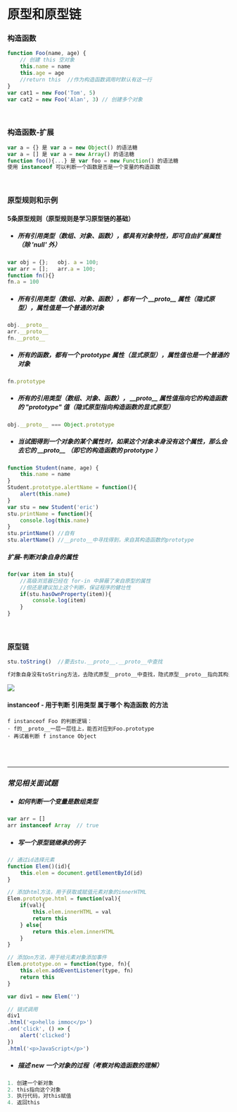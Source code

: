 # 原型和原型链

### 构造函数

```javascript
function Foo(name, age) {
    // 创建 this 空对象
    this.name = name
    this.age = age
    //return this  //作为构造函数调用时默认有这一行 
}
var cat1 = new Foo('Tom', 5)
var cat2 = new Foo('Alan', 3) // 创建多个对象
```

<br/>

### 构造函数-扩展

```javascript
var a = {} 是 var a = new Object() 的语法糖
var a = [] 是 var a = new Array() 的语法糖
function foo(){...} 是 var foo = new Function() 的语法糖
使用 instanceof 可以判断一个函数是否是一个变量的构造函数
```

<br/>

### 原型规则和示例

#### 5条原型规则（原型规则是学习原型链的基础）

- ##### 所有引用类型（数组、对象、函数），都具有对象特性，即可自由扩展属性（除 'null' 外）

```javascript
var obj = {}; 	obj. a = 100;
var arr = []; 	arr.a = 100;
function fn(){}
fn.a = 100
```

- ##### 所有引用类型（数组、对象、函数），都有一个 \_\_proto\_\_ 属性（隐式原型），属性值是一个普通的对象

```javascript
obj.__proto__
arr.__proto__
fn.__proto__
```

- ##### 所有的函数，都有一个 prototype 属性（显式原型），属性值也是一个普通的对象

```javascript
fn.prototype
```

- ##### 所有的引用类型（数组、对象、函数）， \_\_proto\_\_ 属性值指向它的构造函数的 "prototype" 值（隐式原型指向构造函数的显式原型）

```javascript
obj.__proto__ === Object.prototype
```

- ##### 当试图得到一个对象的某个属性时，如果这个对象本身没有这个属性，那么会去它的 \_\_proto\_\_ （即它的构造函数的 prototype ）

```javascript
function Student(name, age) {
    this.name = name
}
Student.prototype.alertName = function(){
    alert(this.name)
}
var stu = new Student('eric')
stu.printName = function(){
    console.log(this.name)
}
stu.printName()	//自有
stu.alertName() //__proto__中寻找得到，来自其构造函数的prototype
```

##### 	扩展-判断对象自身的属性

```javascript
for(var item in stu){
	//高级浏览器已经在 for-in 中屏蔽了来自原型的属性
	//但还是建议加上这个判断，保证程序的健壮性
	if(stu.hasOwnProperty(item)){
        console.log(item)
    }
}
```

<br/>

### 原型链

```javascript
stu.toString()  //要去stu.__proto__.__proto__中查找

f对象自身没有toString方法，去隐式原型__proto__中查找，隐式原型__proto__指向其构造函数Student的显式原型prototype，该prototype中也没有toString方法，继续在其隐式原型__proto__中查找,此时隐式原型__proto__指向其构造函数Object的显式原型prototype，找到toString方法，调用该方法。
```

![](http://cdn.fengblog.xyz/prototype.jpg)



#### instanceof - 用于判断 引用类型 属于哪个 构造函数 的方法

```
f instanceof Foo 的判断逻辑：
· f的__proto__一层一层往上，能否对应到Foo.prototype
· 再试着判断 f instance Object
```

<br/>

<br/>

------



### *常见相关面试题*

- ##### 如何判断一个变量是数组类型

```javascript
var arr = []
arr instanceof Array  // true
```

- ##### 写一个原型链继承的例子

```javascript
// 通过id选择元素
function Elem()(id){
    this.elem = document.getElementById(id)
}

// 添加html方法，用于获取或赋值元素对象的innerHTML
Elem.prototype.html = function(val){
    if(val){
        this.elem.innerHTML = val
        return this
    } else{
        return this.elem.innerHTML
    }
}

// 添加on方法，用于给元素对象添加事件
Elem.prototype.on = function(type, fn){
    this.elem.addEventListener(type, fn)
    return this
}

var div1 = new Elem('')

// 链式调用
div1
.html('<p>hello immoc</p>')
.on('click', () => {
    alert('clicked')
})
.html('<p>JavaScript</p>')
```

- ##### 描述 new 一个对象的过程（考察对构造函数的理解）

```javascript
1. 创建一个新对象
2. this指向这个对象
3. 执行代码，对this赋值
4. 返回this
```


